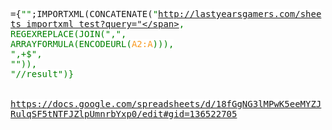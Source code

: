 
<span class=" default-formula-text-color" dir="auto" style="background-color: white; font-family: &quot;inconsolata&quot; , monospace , &quot;arial&quot; , &quot;sans&quot; , sans-serif; font-size: 14px; white-space: pre-wrap;">=</span><span class=" default-formula-text-color" dir="auto" style="background-color: white; font-family: &quot;inconsolata&quot; , monospace , &quot;arial&quot; , &quot;sans&quot; , sans-serif; font-size: 14px; white-space: pre-wrap;">{</span><span class=" string " dir="auto" style="background-color: white; color: green; font-family: &quot;inconsolata&quot; , monospace , &quot;arial&quot; , &quot;sans&quot; , sans-serif; font-size: 14px; white-space: pre-wrap;">""</span><span class=" default-formula-text-color" dir="auto" style="background-color: white; font-family: &quot;inconsolata&quot; , monospace , &quot;arial&quot; , &quot;sans&quot; , sans-serif; font-size: 14px; white-space: pre-wrap;">;</span><span class=" default-formula-text-color" dir="auto" style="background-color: white; font-family: &quot;inconsolata&quot; , monospace , &quot;arial&quot; , &quot;sans&quot; , sans-serif; font-size: 14px; white-space: pre-wrap;">IMPORTXML</span><span class=" default-formula-text-color" dir="auto" style="background-color: white; font-family: &quot;inconsolata&quot; , monospace , &quot;arial&quot; , &quot;sans&quot; , sans-serif; font-size: 14px; white-space: pre-wrap;">(</span><span class=" default-formula-text-color" dir="auto" style="background-color: white; font-family: &quot;inconsolata&quot; , monospace , &quot;arial&quot; , &quot;sans&quot; , sans-serif; font-size: 14px; white-space: pre-wrap;">CONCATENATE</span><span class=" default-formula-text-color" dir="auto" style="background-color: white; font-family: &quot;inconsolata&quot; , monospace , &quot;arial&quot; , &quot;sans&quot; , sans-serif; font-size: 14px; white-space: pre-wrap;">(</span><span class=" string " dir="auto" style="background-color: white; color: green; font-family: &quot;inconsolata&quot; , monospace , &quot;arial&quot; , &quot;sans&quot; , sans-serif; font-size: 14px; white-space: pre-wrap;">"http://lastyearsgamers.com/sheets_importxml_test?query="</span><span class=" default-formula-text-color" dir="auto" style="background-color: white; font-family: &quot;inconsolata&quot; , monospace , &quot;arial&quot; , &quot;sans&quot; , sans-serif; font-size: 14px; white-space: pre-wrap;">,</span><span class=" default-formula-text-color" dir="auto" style="background-color: white; font-family: &quot;inconsolata&quot; , monospace , &quot;arial&quot; , &quot;sans&quot; , sans-serif; font-size: 14px; white-space: pre-wrap;"> </span><span class=" default-formula-text-color" dir="auto" style="background-color: white; font-family: &quot;inconsolata&quot; , monospace , &quot;arial&quot; , &quot;sans&quot; , sans-serif; font-size: 14px; white-space: pre-wrap;">REGEXREPLACE</span><span class=" default-formula-text-color" dir="auto" style="background-color: white; font-family: &quot;inconsolata&quot; , monospace , &quot;arial&quot; , &quot;sans&quot; , sans-serif; font-size: 14px; white-space: pre-wrap;">(</span><span class=" default-formula-text-color" dir="auto" style="background-color: white; font-family: &quot;inconsolata&quot; , monospace , &quot;arial&quot; , &quot;sans&quot; , sans-serif; font-size: 14px; white-space: pre-wrap;">JOIN</span><span class=" default-formula-text-color" dir="auto" style="background-color: white; font-family: &quot;inconsolata&quot; , monospace , &quot;arial&quot; , &quot;sans&quot; , sans-serif; font-size: 14px; white-space: pre-wrap;">(</span><span class=" string " dir="auto" style="background-color: white; color: green; font-family: &quot;inconsolata&quot; , monospace , &quot;arial&quot; , &quot;sans&quot; , sans-serif; font-size: 14px; white-space: pre-wrap;">","</span><span class=" default-formula-text-color" dir="auto" style="background-color: white; font-family: &quot;inconsolata&quot; , monospace , &quot;arial&quot; , &quot;sans&quot; , sans-serif; font-size: 14px; white-space: pre-wrap;">,</span><span class=" default-formula-text-color" dir="auto" style="background-color: white; font-family: &quot;inconsolata&quot; , monospace , &quot;arial&quot; , &quot;sans&quot; , sans-serif; font-size: 14px; white-space: pre-wrap;"> </span><span class=" default-formula-text-color" dir="auto" style="background-color: white; font-family: &quot;inconsolata&quot; , monospace , &quot;arial&quot; , &quot;sans&quot; , sans-serif; font-size: 14px; white-space: pre-wrap;">ARRAYFORMULA</span><span class=" default-formula-text-color" dir="auto" style="background-color: white; font-family: &quot;inconsolata&quot; , monospace , &quot;arial&quot; , &quot;sans&quot; , sans-serif; font-size: 14px; white-space: pre-wrap;">(</span><span class=" default-formula-text-color" dir="auto" style="background-color: white; font-family: &quot;inconsolata&quot; , monospace , &quot;arial&quot; , &quot;sans&quot; , sans-serif; font-size: 14px; white-space: pre-wrap;">ENCODEURL</span><span class=" default-formula-text-color" dir="auto" style="background-color: white; font-family: &quot;inconsolata&quot; , monospace , &quot;arial&quot; , &quot;sans&quot; , sans-serif; font-size: 14px; white-space: pre-wrap;">(</span><span dir="auto" style="background-color: white; color: #f7981d; font-family: &quot;inconsolata&quot; , monospace , &quot;arial&quot; , &quot;sans&quot; , sans-serif; font-size: 14px; white-space: pre-wrap;">A2:A</span><span class=" default-formula-text-color" dir="auto" style="background-color: white; font-family: &quot;inconsolata&quot; , monospace , &quot;arial&quot; , &quot;sans&quot; , sans-serif; font-size: 14px; white-space: pre-wrap;">)</span><span class=" default-formula-text-color" dir="auto" style="background-color: white; font-family: &quot;inconsolata&quot; , monospace , &quot;arial&quot; , &quot;sans&quot; , sans-serif; font-size: 14px; white-space: pre-wrap;">)</span><span class=" default-formula-text-color" dir="auto" style="background-color: white; font-family: &quot;inconsolata&quot; , monospace , &quot;arial&quot; , &quot;sans&quot; , sans-serif; font-size: 14px; white-space: pre-wrap;">)</span><span class=" default-formula-text-color" dir="auto" style="background-color: white; font-family: &quot;inconsolata&quot; , monospace , &quot;arial&quot; , &quot;sans&quot; , sans-serif; font-size: 14px; white-space: pre-wrap;">,</span><span class=" default-formula-text-color" dir="auto" style="background-color: white; font-family: &quot;inconsolata&quot; , monospace , &quot;arial&quot; , &quot;sans&quot; , sans-serif; font-size: 14px; white-space: pre-wrap;"> </span><span class=" string " dir="auto" style="background-color: white; color: green; font-family: &quot;inconsolata&quot; , monospace , &quot;arial&quot; , &quot;sans&quot; , sans-serif; font-size: 14px; white-space: pre-wrap;">",+$"</span><span class=" default-formula-text-color" dir="auto" style="background-color: white; font-family: &quot;inconsolata&quot; , monospace , &quot;arial&quot; , &quot;sans&quot; , sans-serif; font-size: 14px; white-space: pre-wrap;">,</span><span class=" default-formula-text-color" dir="auto" style="background-color: white; font-family: &quot;inconsolata&quot; , monospace , &quot;arial&quot; , &quot;sans&quot; , sans-serif; font-size: 14px; white-space: pre-wrap;"> </span><span class=" string " dir="auto" style="background-color: white; color: green; font-family: &quot;inconsolata&quot; , monospace , &quot;arial&quot; , &quot;sans&quot; , sans-serif; font-size: 14px; white-space: pre-wrap;">""</span><span class=" default-formula-text-color" dir="auto" style="background-color: white; font-family: &quot;inconsolata&quot; , monospace , &quot;arial&quot; , &quot;sans&quot; , sans-serif; font-size: 14px; white-space: pre-wrap;">)</span><span class=" default-formula-text-color" dir="auto" style="background-color: white; font-family: &quot;inconsolata&quot; , monospace , &quot;arial&quot; , &quot;sans&quot; , sans-serif; font-size: 14px; white-space: pre-wrap;">)</span><span class=" default-formula-text-color" dir="auto" style="background-color: white; font-family: &quot;inconsolata&quot; , monospace , &quot;arial&quot; , &quot;sans&quot; , sans-serif; font-size: 14px; white-space: pre-wrap;">,</span><span class=" default-formula-text-color" dir="auto" style="background-color: white; font-family: &quot;inconsolata&quot; , monospace , &quot;arial&quot; , &quot;sans&quot; , sans-serif; font-size: 14px; white-space: pre-wrap;"> </span><span class=" string " dir="auto" style="background-color: white; color: green; font-family: &quot;inconsolata&quot; , monospace , &quot;arial&quot; , &quot;sans&quot; , sans-serif; font-size: 14px; white-space: pre-wrap;">"//result"</span><span class=" default-formula-text-color" dir="auto" style="background-color: white; font-family: &quot;inconsolata&quot; , monospace , &quot;arial&quot; , &quot;sans&quot; , sans-serif; font-size: 14px; white-space: pre-wrap;">)</span><span class=" default-formula-text-color" dir="auto" style="background-color: white; font-family: &quot;inconsolata&quot; , monospace , &quot;arial&quot; , &quot;sans&quot; , sans-serif; font-size: 14px; white-space: pre-wrap;">}</span><br /><br /><br />https://docs.google.com/spreadsheets/d/18fGgNG3lMPwK5eeMYZJRulqSF5tNTFJZlpUmnrbYxp0/edit#gid=136522705